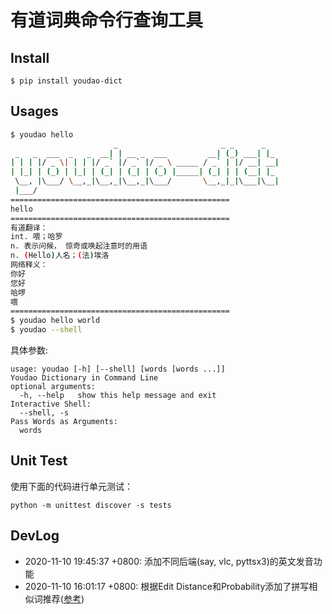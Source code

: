 # 有道词典命令行查询工具


## Install

```
$ pip install youdao-dict
```

## Usages


```bash
$ youdao hello
                       _                       _ _      _
 _   _  ___  _   _  __| | __ _  ___         __| (_) ___| |_
| | | |/ _ \| | | |/ _` |/ _` |/ _ \ _____ / _` | |/ __| __|
| |_| | (_) | |_| | (_| | (_| | (_) |_____| (_| | | (__| |_
 \__, |\___/ \__,_|\__,_|\__,_|\___/       \__,_|_|\___|\__|
 |___/
=================================================
hello
=================================================
有道翻译：
int. 喂；哈罗
n. 表示问候， 惊奇或唤起注意时的用语
n. (Hello)人名；(法)埃洛
网络释义：
你好
您好
哈啰
喂
=================================================
$ youdao hello world
$ youdao --shell
```
具体参数:
```
usage: youdao [-h] [--shell] [words [words ...]]
Youdao Dictionary in Command Line
optional arguments:
  -h, --help   show this help message and exit
Interactive Shell:
  --shell, -s
Pass Words as Arguments:
  words
```
## Unit Test
使用下面的代码进行单元测试：
```
python -m unittest discover -s tests
```
## DevLog
* 2020-11-10 19:45:37 +0800: 添加不同后端(say, vlc, pyttsx3)的英文发音功能
* 2020-11-10 16:01:17 +0800: 根据Edit Distance和Probability添加了拼写相似词推荐([参考](http://www.norvig.com/spell-correct.html))